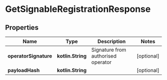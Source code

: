 
# GetSignableRegistrationResponse

## Properties
Name | Type | Description | Notes
------------ | ------------- | ------------- | -------------
**operatorSignature** | **kotlin.String** | Signature from authorised operator |  [optional]
**payloadHash** | **kotlin.String** |  |  [optional]



